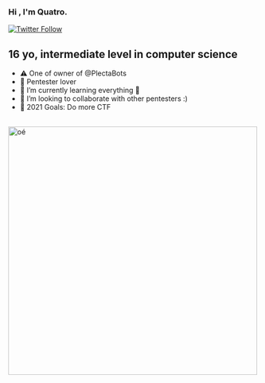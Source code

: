 ### Hi , I'm Quatro.

[![Twitter Follow](https://img.shields.io/twitter/follow/ElQuatroo?color=1DA1F2&logo=twitter&style=for-the-badge)](https://twitter.com/intent/follow?original_referer=https%3A%2F%2Fgithub.com%2FcodeQuatro&screen_name=ElQuatroo)

## 16 yo, intermediate level in computer science
 
- ⚠️ One of owner of @PlectaBots
- 🔭 Pentester lover 
- 🌱 I’m currently learning everything 🤣
- 👯 I’m looking to collaborate with other pentesters :)
- 🥅 2021 Goals: Do more CTF

<br />


<img align="left" alt="oé" width="500px" src="http://ani-github.github.io/animegifs/death-note/lookingaround.gif" />




